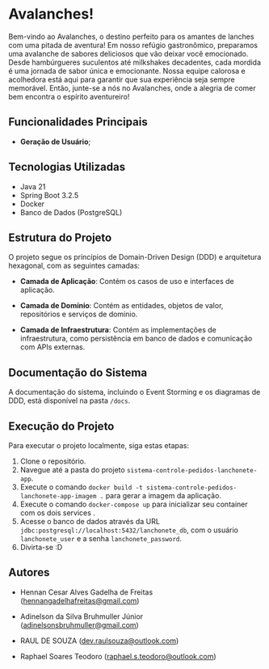 # Avalanches!
Bem-vindo ao Avalanches, o destino perfeito para os amantes de lanches com uma pitada de aventura! Em nosso refúgio gastronômico, preparamos uma avalanche de sabores deliciosos que vão deixar você emocionado. Desde hambúrgueres suculentos até milkshakes decadentes, cada mordida é uma jornada de sabor única e emocionante. Nossa equipe calorosa e acolhedora está aqui para garantir que sua experiência seja sempre memorável. Então, junte-se a nós no Avalanches, onde a alegria de comer bem encontra o espírito aventureiro!

## Funcionalidades Principais

- **Geração de Usuário**;

## Tecnologias Utilizadas

- Java 21
- Spring Boot 3.2.5
- Docker
- Banco de Dados (PostgreSQL)

## Estrutura do Projeto

O projeto segue os princípios de Domain-Driven Design (DDD) e arquitetura hexagonal, com as seguintes camadas:

- **Camada de Aplicação**: Contém os casos de uso e interfaces de aplicação.

- **Camada de Domínio**: Contém as entidades, objetos de valor, repositórios e serviços de domínio.

- **Camada de Infraestrutura**: Contém as implementações de infraestrutura, como persistência em banco de dados e comunicação com APIs externas.

## Documentação do Sistema

A documentação do sistema, incluindo o Event Storming e os diagramas de DDD, está disponível na pasta `/docs`.

## Execução do Projeto

Para executar o projeto localmente, siga estas etapas:

1. Clone o repositório.
2. Navegue até a pasta do projeto `sistema-controle-pedidos-lanchonete-app`.
3. Execute o comando `docker build -t sistema-controle-pedidos-lanchonete-app-imagem .` para gerar a imagem da aplicação.
4. Execute o comando `docker-compose up` para inicializar seu container com os dois services .
5. Acesse o banco de dados através da URL `jdbc:postgresql://localhost:5432/lanchonete_db`, com o usuário `lanchonete_user` e a senha `lanchonete_password`.
6. Divirta-se :D

## Autores

- Hennan Cesar Alves Gadelha de Freitas
  (hennangadelhafreitas@gmail.com)

- Adinelson da Silva Bruhmuller Júnior
  (adinelsonsbruhmuller@gmail.com)

- RAUL DE SOUZA
  (dev.raulsouza@outlook.com)

- Raphael Soares Teodoro
  (raphael.s.teodoro@outlook.com)
